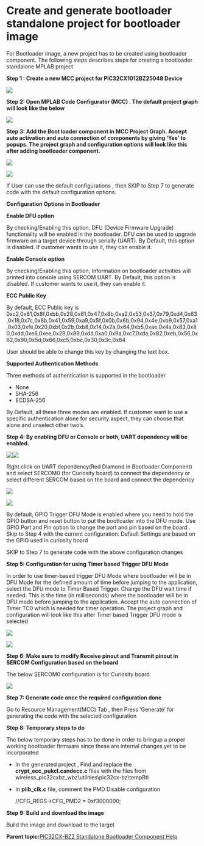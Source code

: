 # Create and generate bootloader standalone project for bootloader image

For Bootloader image, a new project has to be created using bootloader component. The following steps describes steps for creating a bootloader standalone MPLAB project

**Step 1 : Create a new MCC project for PIC32CX1012BZ25048 Device**

![](GUID-660BF941-84BA-47AB-AD65-AA7AE52F1D1C-low.jpg)

**Step 2: Open MPLAB Code Configurator \(MCC\) . The default project graph will look like the below**

![](GUID-5CE3D62B-D5C3-444A-A4E1-05D1D817DBB6-low.jpg)

**Step 3: Add the Boot loader component in MCC Project Graph. Accept auto activation and auto connection of components by giving ‘Yes’ to popups. The project graph and configuration options will look like this after adding bootloader component.**

![](GUID-6FECD4A5-3690-49C6-8A71-52C034D1B695-low.jpg)

![](GUID-7DC53E42-1594-41B0-B4FE-1930506D6D1E-low.jpg)

If User can use the default configurations , then SKIP to Step 7 to generate code with the default configuration options.

**Configuration Options in Bootloader**

**Enable DFU option**

By checking/Enabling this option, DFU \(Device Firmware Upgrade\) functionality will be enabled in the bootloader. DFU can be used to upgrade firmware on a target device through serially \(UART\). By Default, this option is disabled. If customer wants to use it, they can enable it.

**Enable Console option**

By checking/Enabling this option, Information on bootloader activities will printed into console using SERCOM UART. By Default, this option is disabled. If customer wants to use it, they can enable it.

**ECC Public Key**

By default, ECC Public key is 0xc2,0x81,0x8f,0xbb,0x28,0x61,0x47,0x8b,0xa2,0x53,0x37,0x79,0xd4,0x63,0x18,0x7c,0x8b,0x41,0x59,0xa9,0x5f,0x0b,0x6b,0x94,0x4e,0xb9,0x57,0xa1,0x03,0xfe,0x20,0xbf,0x2b,0xb8,0x14,0x2a,0x64,0xb5,0xae,0x4a,0x83,0x80,0xdd,0xe6,0xee,0x29,0x89,0xdd,0xa0,0x9a,0xc7,0xda,0x82,0xeb,0x56,0x62,0x90,0x5d,0x66,0xc5,0xbc,0x30,0x3c,0x84

User should be able to change this key by changing the text box.

**Supported Authentication Methods**

Three methods of authentication is supported in the bootloader

-   None
-   SHA-256
-   ECDSA-256

By Default, all these three modes are enabled. If customer want to use a specific authentication alone for security aspect, they can choose that alone and unselect other two’s.

**Step 4: By enabling DFU or Console or both, UART dependency will be enabled.**

![](GUID-CC1DE24B-E017-4C8E-91A5-F65AB09D509E-low.jpg)![](GUID-CBAC6F33-CF94-44F5-910A-5B73AD783925-low.jpg)

Right click on UART dependency\(Red Diamond in Bootloader Component\) and select SERCOM0 \(for Curiosity board\) to connect the dependency or select different SERCOM based on the board and connect the dependency

![](GUID-E8266CDE-27C8-45F8-925F-5506B8177312-low.jpg)

![](GUID-9044E8F2-AC1E-4639-A94D-5CFD71D84D5F-low.jpg)

By default, GPIO Trigger DFU Mode is enabled where you need to hold the GPIO button and reset button to put the bootloader into the DFU mode. Use GPIO Port and Pin option to change the port and pin based on the board . Skip to Step 4 with the current configuration. Default Settings are based on the GPIO used in curiosity board

SKIP to Step 7 to generate code with the above configuration changes

**Step 5: Configuration for using Timer based Trigger DFU Mode**

In order to use timer-based trigger DFU Mode where bootloader will be in DFU Mode for the defined amount of time before jumping to the application, select the DFU mode to Timer Based Trigger. Change the DFU wait time if needed. This is the time \(in milliseconds\) where the bootloader will be in DFU mode before jumping to the application. Accept the auto connection of Timer TC0 which is needed for timer operation. The project graph and configuration will look like this after Timer based Trigger DFU mode is selected

![](GUID-C688B457-8284-4C0E-BE50-FFDE1931AA23-low.jpg)

![](GUID-D491E39C-28A0-4BF1-8D86-888DFD0E4193-low.jpg)

**Step 6: Make sure to modify Receive pinout and Transmit pinout in SERCOM Configuration based on the board**

The below SERCOM0 configuration is for Curiosity board

![](GUID-C9F4771A-6B7F-48FC-8334-B34BB50095F2-low.jpg)

**Step 7: Generate code once the required configuration done**

Go to Resource Management\(MCC\) Tab , then Press ‘Generate’ for generating the code with the selected configuration

**Step 8: Temporary steps to do**

The below temporary steps has to be done in order to bringup a proper working bootloader firmware since these are internal changes yet to be incorporated

-   In the generated project , Find and replace the **crypt\_ecc\_pukcl.c****and****ecc.c** files with the files from wireless\_pic32cxbz\_wbz\\utilities\\pic32cx-bz\\tempBtl
-   In **plib\_clk.c** file, comment the PMD Disable configuration

    //CFG\_REGS-\>CFG\_PMD2 = 0xf3000000;


**Step 9: Build and download the image**

Build the image and download to the target

**Parent topic:**[PIC32CX-BZ2 Standalone Bootloader Component Help](GUID-A04B5B1F-202B-4944-B18F-13E4857CC3CD.md)

